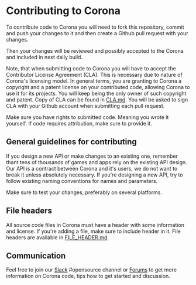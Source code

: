 
# Contributing to Corona

To contribute code to Corona you will need to fork this repository,
commit and push your changes to it and then create a Github pull request
with your changes.

Then your changes will be reviewed and possibly accepted to the Corona and
included in next daily build.

Note, that when submitting code to Corona you will have to accept the
Contributor License Agreement (CLA). This is necessary due to nature of Corona's
licensing model. In general terms, you are granting to Corona a copyright and a 
patent license on your contributed code, allowing Corona to use it for its projects.
You will keep being the only owner of such copyright and patent.
Copy of CLA can be found in [CLA.md](CLA.md). You will be asked to sign CLA with your
Github account when submitting each pull request.

Make sure you have rights to submitted code. Meaning you wrote it yourself. If code
requires attribution, make sure to provide it.

## General guidelines for contributing

If you design a new API or make changes to an existing one, remember thant tens of thousands of
games and apps rely on the existing API design. Our API is a contract between Corona and it's
users, we do not want to break it unless absolutely necessary. If you're designing a new
API, try to follow existing naming conventions for names and parameters.

Make sure to test your changes, preferably on several platforms.

## File headers

All source code files in Corona must have a header with some information and license.
If you're adding a file, make sure to include header in it. File headers are available in
[FILE_HEADER.md](FILE_HEADER.md).

## Communication

Feel free to join our [Slack](https://coronalabs.com/slack/) #opensource channel or [Forums](https://forum.coronalabs.com/) to get more information on Corona code, tips how to get started and discussion.
